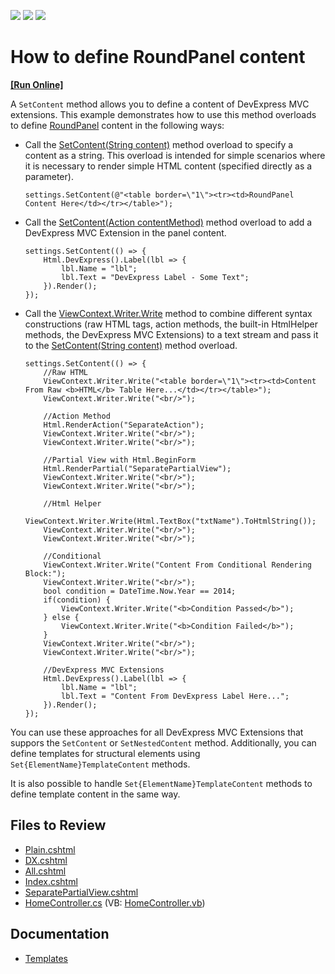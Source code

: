 <!-- default badges list -->
![](https://img.shields.io/endpoint?url=https://codecentral.devexpress.com/api/v1/VersionRange/128552509/14.1.3%2B)
[![](https://img.shields.io/badge/Open_in_DevExpress_Support_Center-FF7200?style=flat-square&logo=DevExpress&logoColor=white)](https://supportcenter.devexpress.com/ticket/details/E4477)
[![](https://img.shields.io/badge/📖_How_to_use_DevExpress_Examples-e9f6fc?style=flat-square)](https://docs.devexpress.com/GeneralInformation/403183)
<!-- default badges end -->

# How to define RoundPanel content
<!-- run online -->
**[[Run Online]](https://codecentral.devexpress.com/e4477/)**
<!-- run online end -->

A `SetContent` method allows you to define a content of DevExpress MVC extensions. This example demonstrates how to use this method overloads to define [RoundPanel](https://docs.devexpress.com/AspNetMvc/8976/components/multi-use-site-extensions/round-panel) content in the following ways:

* Call the [SetContent(String content)](https://docs.devexpress.com/AspNetMvc/DevExpress.Web.Mvc.RoundPanelSettings.SetContent(System.String)) method overload to specify a content as a string. This overload is intended for simple scenarios where it is necessary to render simple HTML content (specified directly as a parameter).
  ```
  settings.SetContent(@"<table border=\"1\"><tr><td>RoundPanel Content Here</td></tr></table>");
  ```
* Call the [SetContent(Action contentMethod)](https://docs.devexpress.com/AspNetMvc/DevExpress.Web.Mvc.RoundPanelSettings.SetContent(System.Action)) method overload to add a DevExpress MVC Extension in the panel content.
  ```
  settings.SetContent(() => {
      Html.DevExpress().Label(lbl => {
          lbl.Name = "lbl";
          lbl.Text = "DevExpress Label - Some Text";
      }).Render();
  });
  ```
* Call the [ViewContext.Writer.Write](https://learn.microsoft.com/en-us/dotnet/api/system.io.textwriter.write) method to combine different syntax constructions (raw HTML tags, action methods, the built-in HtmlHelper methods, the DevExpress MVC Extensions) to a text stream and pass it to the [SetContent(String content)](https://docs.devexpress.com/AspNetMvc/DevExpress.Web.Mvc.RoundPanelSettings.SetContent(System.String)) method overload.
  ```
  settings.SetContent(() => {
      //Raw HTML
      ViewContext.Writer.Write("<table border=\"1\"><tr><td>Content From Raw <b>HTML</b> Table Here...</td></tr></table>");
      ViewContext.Writer.Write("<br/>");
  
      //Action Method
      Html.RenderAction("SeparateAction");
      ViewContext.Writer.Write("<br/>");
      ViewContext.Writer.Write("<br/>");
  
      //Partial View with Html.BeginForm
      Html.RenderPartial("SeparatePartialView");
      ViewContext.Writer.Write("<br/>");
      ViewContext.Writer.Write("<br/>");
  
      //Html Helper
      ViewContext.Writer.Write(Html.TextBox("txtName").ToHtmlString());
      ViewContext.Writer.Write("<br/>");
      ViewContext.Writer.Write("<br/>");
      
      //Conditional
      ViewContext.Writer.Write("Content From Conditional Rendering Block:");
      ViewContext.Writer.Write("<br/>");
      bool condition = DateTime.Now.Year == 2014;
      if(condition) {
          ViewContext.Writer.Write("<b>Condition Passed</b>");
      } else {
          ViewContext.Writer.Write("<b>Condition Failed</b>");
      }
      ViewContext.Writer.Write("<br/>");
      ViewContext.Writer.Write("<br/>");
      
      //DevExpress MVC Extensions
      Html.DevExpress().Label(lbl => {
          lbl.Name = "lbl";
          lbl.Text = "Content From DevExpress Label Here...";
      }).Render();
  });
  ```

You can use these approaches for all DevExpress MVC Extensions that suppors the `SetContent` or `SetNestedContent` method. Additionally, you can define templates for structural elements using `Set{ElementName}TemplateContent` methods.

It is also possible to handle `Set{ElementName}TemplateContent` methods to define template content in the same way. 

## Files to Review

* [Plain.cshtml](./CS/Views/Home/Plain.cshtml)
* [DX.cshtml](./CS/Views/Home/DX.cshtml)
* [All.cshtml](./CS/Views/Home/All.cshtml)
* [Index.cshtml](./CS/Views/Home/Index.cshtml)
* [SeparatePartialView.cshtml](./CS/Views/Home/SeparatePartialView.cshtml)
* [HomeController.cs](./CS/Controllers/HomeController.cs) (VB: [HomeController.vb](./VB/Controllers/HomeController.vb))
  
## Documentation

* [Templates](https://docs.devexpress.com/AspNetMvc/14721/common-features/templates)
